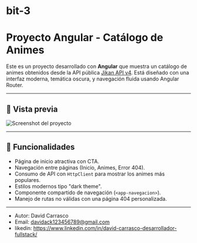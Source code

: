 # bit-3
#  Proyecto Angular - Catálogo de Animes

Este es un proyecto desarrollado con **Angular** que muestra un catálogo de animes obtenidos desde la API pública [Jikan API v4](https://docs.api.jikan.moe/). Está diseñado con una interfaz moderna, temática oscura, y navegación fluida usando Angular Router.

---

## 📸 Vista previa

![Screenshot del proyecto](https://i.imgur.com/0UurM6J.jpg) 

---

## 🚀 Funcionalidades

-  Página de inicio atractiva con CTA.
-  Navegación entre páginas (Inicio, Animes, Error 404).
-  Consumo de API con `HttpClient` para mostrar los animes más populares.
-  Estilos modernos tipo "dark theme".
-  Componente compartido de navegación (`<app-navegacion>`).
-  Manejo de rutas no válidas con una página 404 personalizada.

---

- Autor: David Carrasco
- Email: davidack123456789@gmail.com
- likedin: https://www.linkedin.com/in/david-carrasco-desarrollador-fullstack/




